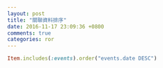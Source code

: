 ```yaml
---
layout: post
title: "關聯資料排序"
date: 2016-11-17 23:09:36 +0800
comments: true
categories: ror
---
```


``` ruby
Item.includes(:events).order("events.date DESC")
``` 
